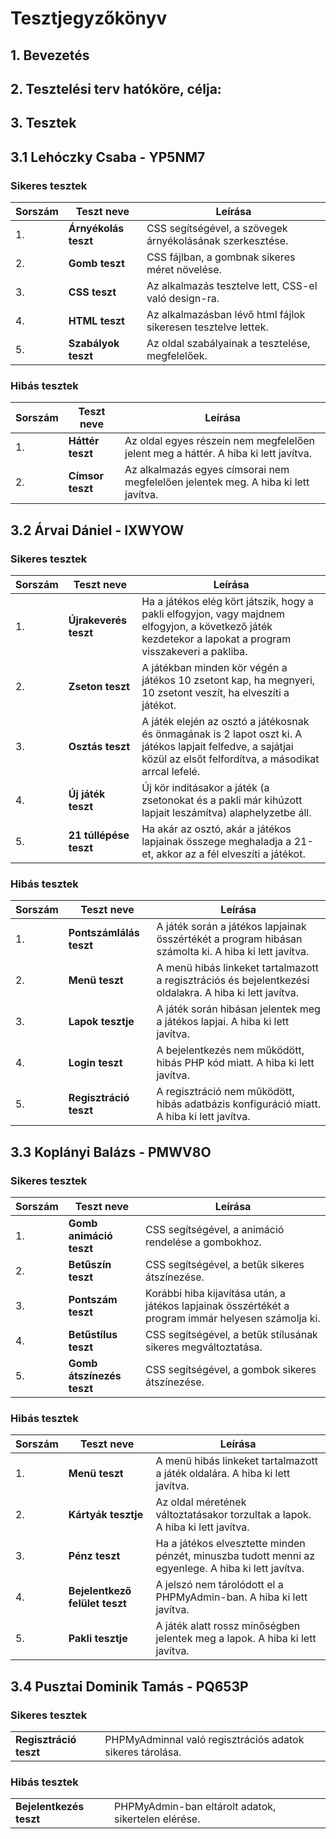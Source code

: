 # Tesztjegyzőkönyv

## 1. Bevezetés

## 2. Tesztelési terv hatóköre, célja:

## 3. Tesztek

## 3.1 Lehóczky Csaba - YP5NM7

### Sikeres tesztek

| Sorszám | Teszt neve | Leírása |
|---|---|---|
| 1. | **Árnyékolás teszt** | CSS segítségével, a szövegek árnyékolásának szerkesztése. |
| 2. | **Gomb teszt** | CSS fájlban, a gombnak sikeres méret növelése. |
| 3. | **CSS teszt** | Az alkalmazás tesztelve lett, CSS-el való design-ra. |
| 4. | **HTML teszt** | Az alkalmazásban lévő html fájlok sikeresen tesztelve lettek. |
| 5. | **Szabályok teszt** | Az oldal szabályainak a tesztelése, megfelelőek. |


### Hibás tesztek

| Sorszám | Teszt neve | Leírása |
|---|---|---|
| 1. | **Háttér teszt** | Az oldal egyes részein nem megfelelően jelent meg a háttér. A hiba ki lett javítva. |
| 2. | **Címsor teszt** | Az alkalmazás egyes címsorai nem megfelelően jelentek meg. A hiba ki lett javítva. |



## 3.2 Árvai Dániel - IXWYOW

### Sikeres tesztek

| Sorszám | Teszt neve | Leírása |
|---|---|---|
| 1. | **Újrakeverés teszt** | Ha a játékos elég kört játszik, hogy a pakli elfogyjon, vagy majdnem elfogyjon, a következő játék kezdetekor a lapokat a program visszakeveri a pakliba. |
| 2. | **Zseton teszt** | A játékban minden kör végén a játékos 10 zsetont kap, ha megnyeri, 10 zsetont veszít, ha elveszíti a játékot. |
| 3. | **Osztás teszt** | A játék elején az osztó a játékosnak és önmagának is 2 lapot oszt ki. A játékos lapjait felfedve, a sajátjai közül az elsőt felfordítva, a másodikat arrcal lefelé. |
| 4. | **Új játék teszt** | Új kör indításakor a játék (a zsetonokat és a pakli már kihúzott lapjait leszámítva) alaphelyzetbe áll.|
| 5. | **21 túllépése teszt** | Ha akár az osztó, akár a játékos lapjainak összege meghaladja a 21-et, akkor az a fél elveszíti a játékot. |


### Hibás tesztek

| Sorszám | Teszt neve | Leírása |
|---|---|---|
| 1. | **Pontszámlálás teszt** | A játék során a játékos lapjainak összértékét a program hibásan számolta ki. A hiba ki lett javítva. |
| 2. | **Menü teszt**| A menü hibás linkeket tartalmazott a regisztrációs és bejelentkezési oldalakra. A hiba ki lett javítva. |
| 3. | **Lapok tesztje** | A játék során hibásan jelentek meg a játékos lapjai. A hiba ki lett javítva. |
| 4. | **Login teszt**| A bejelentkezés nem működött, hibás PHP kód miatt. A hiba ki lett javítva. |
| 5. | **Regisztráció teszt** | A regisztráció nem működött, hibás adatbázis konfiguráció miatt. A hiba ki lett javítva. |



## 3.3 Koplányi Balázs - PMWV8O

### Sikeres tesztek

| Sorszám | Teszt neve | Leírása |
|---|---|---|
| 1. | **Gomb animáció teszt** | CSS segítségével, a animáció rendelése a gombokhoz. |
| 2. | **Betűszín teszt** | CSS segítségével, a betűk sikeres átszínezése. |
| 3. | **Pontszám teszt** | Korábbi hiba kijavítása után, a játékos lapjainak összértékét a program immár helyesen számolja ki. |
| 4. | **Betűstílus teszt** | CSS segítségével, a betűk stílusának sikeres megváltoztatása. |
| 5. | **Gomb átszínezés teszt** | CSS segítségével, a gombok sikeres átszínezése. |


### Hibás tesztek

| Sorszám | Teszt neve | Leírása |
|---|---|---|
| 1. | **Menü teszt** | A menü hibás linkeket tartalmazott a játék oldalára. A hiba ki lett javítva. |
| 2. | **Kártyák tesztje** | Az oldal méretének változtatásakor torzultak a lapok. A hiba ki lett javítva.  |
| 3. | **Pénz teszt** | Ha a játékos elvesztette minden pénzét, minuszba tudott menni az egyenlege. A hiba ki lett javítva.  |
| 4. | **Bejelentkező felület teszt** | A jelszó nem tárolódott el a PHPMyAdmin-ban. A hiba ki lett javítva.  |
| 5. | **Pakli tesztje** | A játék alatt rossz minőségben jelentek meg a lapok. A hiba ki lett javítva.  |



## 3.4 Pusztai Dominik Tamás - PQ653P
### Sikeres tesztek
|   |   |
|---|---|
| **Regisztráció teszt** | PHPMyAdminnal való regisztrációs adatok sikeres tárolása. |





### Hibás tesztek
|   |   |
|---|---|
| **Bejelentkezés teszt** | PHPMyAdmin-ban eltárolt adatok, sikertelen elérése. |
